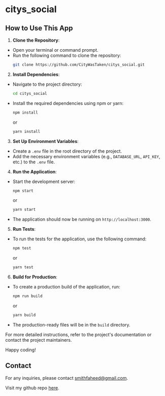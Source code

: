 # citys_social

## How to Use This App

1. **Clone the Repository**:
  - Open your terminal or command prompt.
  - Run the following command to clone the repository:
    ```bash
    git clone https://github.com/CityWasTaken/citys_social.git
    ```

2. **Install Dependencies**:
  - Navigate to the project directory:
    ```bash
    cd citys_social
    ```
  - Install the required dependencies using npm or yarn:
    ```bash
    npm install
    ```
    or
    ```bash
    yarn install
    ```

3. **Set Up Environment Variables**:
  - Create a `.env` file in the root directory of the project.
  - Add the necessary environment variables (e.g., `DATABASE_URL`, `API_KEY`, etc.) to the `.env` file.

4. **Run the Application**:
  - Start the development server:
    ```bash
    npm start
    ```
    or
    ```bash
    yarn start
    ```
  - The application should now be running on `http://localhost:3000`.

5. **Run Tests**:
  - To run the tests for the application, use the following command:
    ```bash
    npm test
    ```
    or
    ```bash
    yarn test
    ```

6. **Build for Production**:
  - To create a production build of the application, run:
    ```bash
    npm run build
    ```
    or
    ```bash
    yarn build
    ```
  - The production-ready files will be in the `build` directory.

For more detailed instructions, refer to the project's documentation or contact the project maintainers.

Happy coding!

## Contact
For any inquiries, please contact [smithfaheed@gmail.com](smithfaheed@gmail.com).

Visit my github repo [here](https://github.com/CityWasTaken/react_portfolio_city).